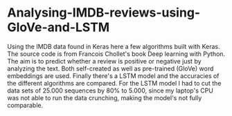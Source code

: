 # Analysing-IMDB-reviews-using-GloVe-and-LSTM
Using the IMDB data found in Keras here a few algorithms built with Keras. The source code is from Francois Chollet's book Deep learning with Python. The aim is to predict whether a review is positive or negative just by analyzing the text.  Both self-created as well as pre-trained (GloVe) word embeddings are used. Finally there's a LSTM model and the accuracies of the different algorithms are compared. For the LSTM model I had to cut the data sets of 25.000 sequences by 80% to 5.000, since my laptop's CPU was not able to run the data crunching, making the model's not fully comparable. 
